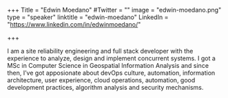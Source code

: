 +++
Title = "Edwin Moedano"
#Twitter = ""
image = "edwin-moedano.png"
type = "speaker"
linktitle = "edwin-moedano"
LinkedIn = "https://www.linkedin.com/in/edwinmoedano/"

+++

I am a site reliability engineering and full stack developer with the experience to analyze, design and implement concurrent systems. I got a MSc in Computer Science in Geospatial Information Analysis and since then, I’ve got apposionate about devOps culture, automation, information architecture, user experience, cloud operations, automation, good development practices, algorithm analysis and security mechanisms.




